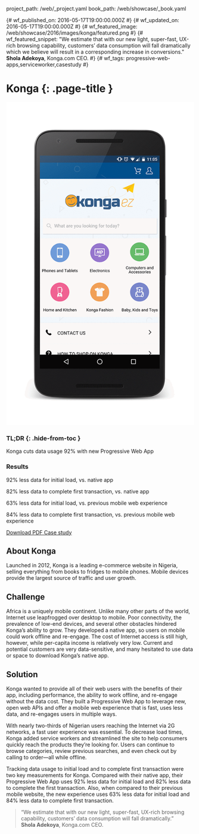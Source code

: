 project_path: /web/_project.yaml
book_path: /web/showcase/_book.yaml

{# wf_published_on: 2016-05-17T19:00:00.000Z #}
{# wf_updated_on: 2016-05-17T19:00:00.000Z #}
{# wf_featured_image: /web/showcase/2016/images/konga/featured.png #}
{# wf_featured_snippet: "We estimate that with our new light, super-fast, UX-rich browsing capability, customers’ data consumption will fall dramatically which we believe will result in a corresponding increase in conversions."<br><b>Shola Adekoya</b>, Konga.com CEO. #}
{# wf_tags: progressive-web-apps,serviceworker,casestudy #}

# Konga {: .page-title }

<img src="images/konga/konga_framed.gif" class="attempt-right">

### TL;DR {: .hide-from-toc }

Konga cuts data usage 92% with new Progressive Web App

### Results

<span class="compare-yes"></span> 92% less data for initial load, vs. native app

<span class="compare-yes"></span> 82% less data to complete first transaction,
vs. native app

<span class="compare-yes"></span> 63% less data for initial load, vs. previous
mobile web experience

<span class="compare-yes"></span> 84% less data to complete first transaction,
vs. previous mobile web experience

<a  class="button button-primary" href="pdfs/konga.pdf">
  Download PDF Case study
</a>

## About Konga

Launched in 2012, Konga is a leading e-commerce website in Nigeria, selling
everything from books to fridges to mobile phones. Mobile devices provide the
largest source of traffic and user growth.

## Challenge

Africa is a uniquely mobile continent. Unlike many other parts of the world,
Internet use leapfrogged over desktop to mobile. Poor connectivity, the
prevalence of low-end devices, and several other obstacles hindered Konga’s
ability to grow. They developed a native app, so users on mobile could work
offline and re-engage. The cost of Internet access is still high, however,
while per-capita income is relatively very low. Current and potential
customers are very data-sensitive, and many hesitated to use data or space
to download Konga’s native app. 

## Solution

Konga wanted to provide all of their web users with the benefits of their app,
including performance, the ability to work offline, and re-engage without the
data cost. They built a Progressive Web App to leverage new, open web APIs and
offer a mobile web experience that is fast, uses less data, and re-engages
users in multiple ways. 

With nearly two-thirds of Nigerian users reaching the Internet via 2G
networks, a fast user experience was essential. To decrease load times,
Konga added service workers and streamlined the site to help consumers quickly
reach the products they’re looking for. Users can continue to browse
categories, review previous searches, and even check out by calling to
order—all while offline. 

Tracking data usage to initial load and to complete first transaction were two
key measurements for Konga. Compared with their native app, their Progressive
Web App uses 92% less data for initial load and 82% less data to complete the
first transaction. Also, when compared to their previous mobile website, the
new experience uses 63% less data for initial load and 84% less data to
complete first transaction.

> “We estimate that with our new light, super-fast, UX-rich browsing capability,
> customers’ data consumption will fall dramatically.” <br>
> <b>Shola Adekoya</b>, Konga.com CEO.
